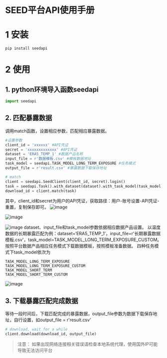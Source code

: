 # SEED平台API使用手册

# 1 安装
```
pip install seedapi
```

# 2 使用
## 1. python环境导入函数seedapi


```python
import seedapi
```

## 2. 匹配暴露数据

调用match函数，设置相应参数，匹配相应暴露数据。

```python
#设置参数
client_id = 'xxxxxx' #API凭证
secret = 'xxxxxxxxxxxxx' #API凭证
dataset = 'ERA5_TEMP_1' #数据产品名称
input_file = r'数据模板.csv' #模板数据地址
task_model = seedapi.TASK_MODEL_LONG_TERM_EXPOSURE #任务模式
output_file = r'result.csv' #暴露数据下载保存地址

# match
client = seedapi.SeedClient(client_id, secret).login()
task = seedapi.Task().with_dataset(dataset).with_task_model(task_model).with_input_file(input_file)
download_id = client.match(task)
```

其中，client\_id和secret为用户的API凭证，获取路径：用户-账号设置-API凭证-重置，复制保存即可。
![image](https://imgur.com/0YypRYk.png)

![image](https://imgur.com/rNH818X.png)

![image](https://imgur.com/U070WAv.png)
dataset、input\_file和task\_model参数依据相应数据产品设置。
以温度数据的长期暴露匹配为例：dataset=‘ERA5\_TEMP\_1’，input\_file=r'长期暴露数据模板.csv'，task\_model=TASK_MODEL_LONG_TERM_EXPOSURE_CUSTOM。
按照平台数据产品相应任务模式下载数据模板，按照模板准备数据。
四种任务模式下task\_model依次为
```
TASK_MODEL_LONG_TERM_EXPOSURE
TASK_MODEL_LONG_TERM_EXPOSURE_CUSTOM
TASK_MODEL_SHORT_TERM
TASK_MODEL_SHORT_TERM_CUSTOM    
```
![image](https://imgur.com/4kQFAaG.png)
## 3. 下载暴露匹配完成数据

等待一段时间后，下载匹配完成的暴露数据，output\_file参数为数据下载保存地址，自行设置，如output\_file = r'result.csv'

```python
# download, wait for a while
client.download(download_id, output_file)
```



> 注意： 如果出现网络连接相关错误请检查本地系统代理，使用国外IP可能导致无法访问平台
